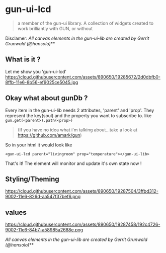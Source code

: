 gun-ui-lcd
==========
> a member of the gun-ui library.
> A collection of widgets created to work brilliantly with GUN, or without

Disclamer:
_All canvas elements in the gun-ui-lib are created by Gerrit Grunwald (@hansolo)_**

## What is it ?
Let me show you 
'gun-ui-lcd'
https://cloud.githubusercontent.com/assets/890650/19285672/2d0dbfb0-8ffb-11e6-8b56-ef9025ce5045.jpg

## Okay what about gunDb ?
Every item in the gun-ui-lib needs 2 attributes, 'parent'  and 'prop'. They represent the key(soul) and the property you want to subscribe to.
like `gun.get(<parent>).path(<prop>)` 
> (If you have no idea what i'm talking about...take a look at 
> https://github.com/amark/gun)

So in your html it would look like 
```
<gun-ui-lcd parent="livingroom" prop="temperature"></gun-ui-lib>
```
That's it!  The element will monitor and update it's own state now !

## Styling/Theming
https://cloud.githubusercontent.com/assets/890650/19287504/3ffbd312-9002-11e6-826d-aa547f37bef6.png

## values
https://cloud.githubusercontent.com/assets/890650/19287458/192c4726-9002-11e6-84b7-a58985a2688e.png


_All canvas elements in the gun-ui-lib are created by Gerrit Grunwald (@hansolo)_**